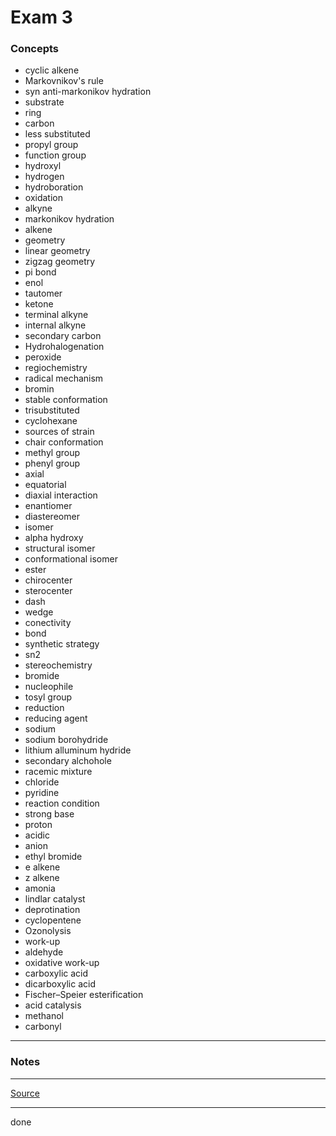 # Exam 3

### Concepts

- cyclic alkene
- Markovnikov's rule
- syn anti-markonikov hydration
- substrate
- ring
- carbon
- less substituted
- propyl group
- function group
- hydroxyl
- hydrogen
- hydroboration
- oxidation
- alkyne
- markonikov hydration
- alkene
- geometry
- linear geometry
- zigzag geometry
- pi bond
- enol
- tautomer
- ketone
- terminal alkyne
- internal alkyne
- secondary carbon
- Hydrohalogenation
- peroxide
- regiochemistry
- radical mechanism
- bromin
- stable conformation
- trisubstituted
- cyclohexane
- sources of strain
- chair conformation
- methyl group
- phenyl group
- axial
- equatorial
- diaxial interaction
- enantiomer
- diastereomer
- isomer
- alpha hydroxy
- structural isomer
- conformational isomer
- ester
- chirocenter
- sterocenter
- dash
- wedge
- conectivity
- bond
- synthetic strategy
- sn2
- stereochemistry
- bromide
- nucleophile
- tosyl group
- reduction
- reducing agent
- sodium
- sodium borohydride
- lithium alluminum hydride
- secondary alchohole
- racemic mixture
- chloride
- pyridine
- reaction condition
- strong base
- proton
- acidic
- anion
- ethyl bromide
- e alkene
- z alkene
- amonia
- lindlar catalyst
- deprotination
- cyclopentene
- Ozonolysis
- work-up
- aldehyde
- oxidative work-up
- carboxylic acid
- dicarboxylic acid
- Fischer–Speier esterification
- acid catalysis
- methanol
- carbonyl

---

### Notes

---

[Source](https://youtu.be/l4vDpMuTpiE)

---

done